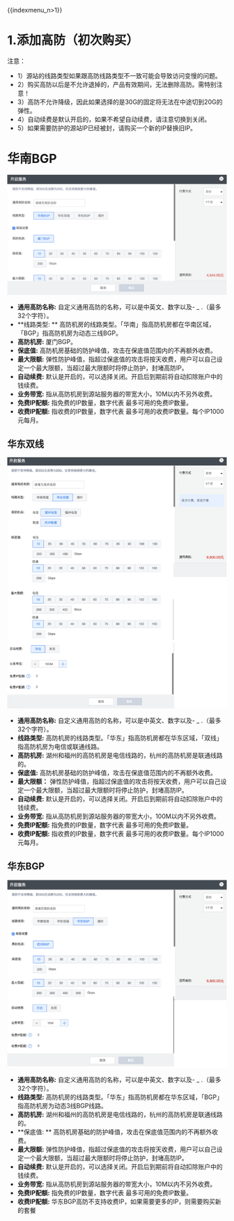 {{indexmenu_n>1}}

# 1.添加高防（初次购买）

注意：

  - 1）源站的线路类型如果跟高防线路类型不一致可能会导致访问变慢的问题。
  - 2）购买高防以后是不允许退掉的，产品有效期间，无法删除高防。需特别注意！
  - 3）高防不允许降级，因此如果选择的是30G的固定将无法在中途切到20G的弹性。
  - 4）自动续费是默认开启的，如果不希望自动续费，请注意切换到关闭。
  - 5）如果需要防护的源站IP已经被封，请购买一个新的IP替换旧IP。

# 华南BGP

![](/images/opintro/华南bgp.png)

  - **通用高防名称:** 自定义通用高防的名称，可以是中英文、数字以及- \_ .（最多32个字符）。
  - **线路类型: ** 高防机房的线路类型。「华南」指高防机房都在华南区域，「BGP」指高防机房为动态三线BGP。
  - **高防机房:** 厦门BGP。
  - **保底值:** 高防机房基础的防护峰值，攻击在保底值范围内的不再额外收费。
  - **最大限额:** 弹性防护峰值，指超过保底值的攻击将按天收费，用户可以自己设定一个最大限额，当超过最大限额时将停止防护，封堵高防IP。
  - **自动续费:** 默认是开启的，可以选择关闭。开启后到期前将自动扣除账户中的钱续费。
  - **业务带宽:** 指从高防机房到源站服务器的带宽大小，10M以内不另外收费。
  - **免费IP配额:** 指免费的IP数量，数字代表 最多可用的免费IP数量。
  - **收费IP配额:** 指收费的IP数量，数字代表 最多可用的收费IP数量。每个IP1000元每月。

## 华东双线

![](/images/opintro/game/华东双线.png)

  - **通用高防名称:** 自定义通用高防的名称，可以是中英文、数字以及- \_ .（最多32个字符）。
  - **线路类型:** 高防机房的线路类型。「华东」指高防机房都在华东区域，「双线」指高防机房为电信或联通线路。
  - **高防机房:** 湖州和福州的高防机房是电信线路的，杭州的高防机房是联通线路的。
  - **保底值:** 高防机房基础的防护峰值，攻击在保底值范围内的不再额外收费。
  - **最大限额：** 弹性防护峰值，指超过保底值的攻击将按天收费，用户可以自己设定一个最大限额，当超过最大限额时将停止防护，封堵高防IP。
  - **自动续费:** 默认是开启的，可以选择关闭。开启后到期前将自动扣除账户中的钱续费。
  - **业务带宽:** 指从高防机房到源站服务器的带宽大小，100M以内不另外收费。
  - **免费IP配额:** 指免费的IP数量，数字代表 最多可用的免费IP数量。
  - **收费IP配额:** 指收费的IP数量，数字代表 最多可用的收费IP数量。每个IP1000元每月。

## 华东BGP

![](/images/opintro/华东bgp.png)

  - **通用高防名称:** 自定义通用高防的名称，可以是中英文、数字以及- \_ .（最多32个字符）。
  - **线路类型:** 高防机房的线路类型。「华东」指高防机房都在华东区域，「BGP」指高防机房为动态3线BGP线路。
  - **高防机房:** 湖州和福州的高防机房是电信线路的，杭州的高防机房是联通线路的。
  - **保底值: ** 高防机房基础的防护峰值，攻击在保底值范围内的不再额外收费。
  - **最大限额:** 弹性防护峰值，指超过保底值的攻击将按天收费，用户可以自己设定一个最大限额，当超过最大限额时将停止防护，封堵高防IP。
  - **自动续费:** 默认是开启的，可以选择关闭。开启后到期前将自动扣除账户中的钱续费。
  - **业务带宽:** 指从高防机房到源站服务器的带宽大小，10M以内不另外收费。
  - **免费IP配额:** 指免费的IP数量，数字代表 最多可用的免费IP数量。
  - **收费IP配额:** <wrap em>华东BGP高防不支持收费IP，如果需要更多的IP，则需要购买新的套餐</wrap>

